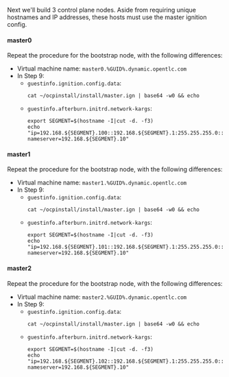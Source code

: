 Next we'll build 3 control plane nodes. Aside from requiring unique hostnames and IP addresses, these hosts must use the master ignition config.

#### master0
Repeat the procedure for the bootstrap node, with the following differences:
* Virtual machine name: `master0.%GUID%.dynamic.opentlc.com`
* In Step 9:
   * `guestinfo.ignition.config.data`: 
        ```execute
        cat ~/ocpinstall/install/master.ign | base64 -w0 && echo
        ```
   * `guestinfo.afterburn.initrd.network-kargs`:
        ```execute
        export SEGMENT=$(hostname -I|cut -d. -f3)
        echo "ip=192.168.${SEGMENT}.100::192.168.${SEGMENT}.1:255.255.255.0:::none nameserver=192.168.${SEGMENT}.10"
        ```

#### master1
Repeat the procedure for the bootstrap node, with the following differences:
* Virtual machine name: `master1.%GUID%.dynamic.opentlc.com`
* In Step 9:
   * `guestinfo.ignition.config.data`: 
        ```execute
        cat ~/ocpinstall/install/master.ign | base64 -w0 && echo
        ```
   * `guestinfo.afterburn.initrd.network-kargs`:
        ```execute
        export SEGMENT=$(hostname -I|cut -d. -f3)
        echo "ip=192.168.${SEGMENT}.101::192.168.${SEGMENT}.1:255.255.255.0:::none nameserver=192.168.${SEGMENT}.10"
        ```

#### master2
Repeat the procedure for the bootstrap node, with the following differences:
* Virtual machine name: `master2.%GUID%.dynamic.opentlc.com`
* In Step 9:
   * `guestinfo.ignition.config.data`: 
        ```execute
        cat ~/ocpinstall/install/master.ign | base64 -w0 && echo
        ```
   * `guestinfo.afterburn.initrd.network-kargs`:
        ```execute
        export SEGMENT=$(hostname -I|cut -d. -f3)
        echo "ip=192.168.${SEGMENT}.102::192.168.${SEGMENT}.1:255.255.255.0:::none nameserver=192.168.${SEGMENT}.10"
        ```
